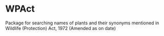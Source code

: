 # WPAct
Package for searching names of plants and their synonyms mentioned in Wildlife (Protection) Act, 1972 (Amended as on date)
